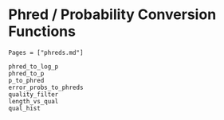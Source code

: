 # Phred / Probability Conversion Functions


```@index
Pages = ["phreds.md"]
```

```@docs
phred_to_log_p
phred_to_p
p_to_phred
error_probs_to_phreds
quality_filter
length_vs_qual
qual_hist
```
